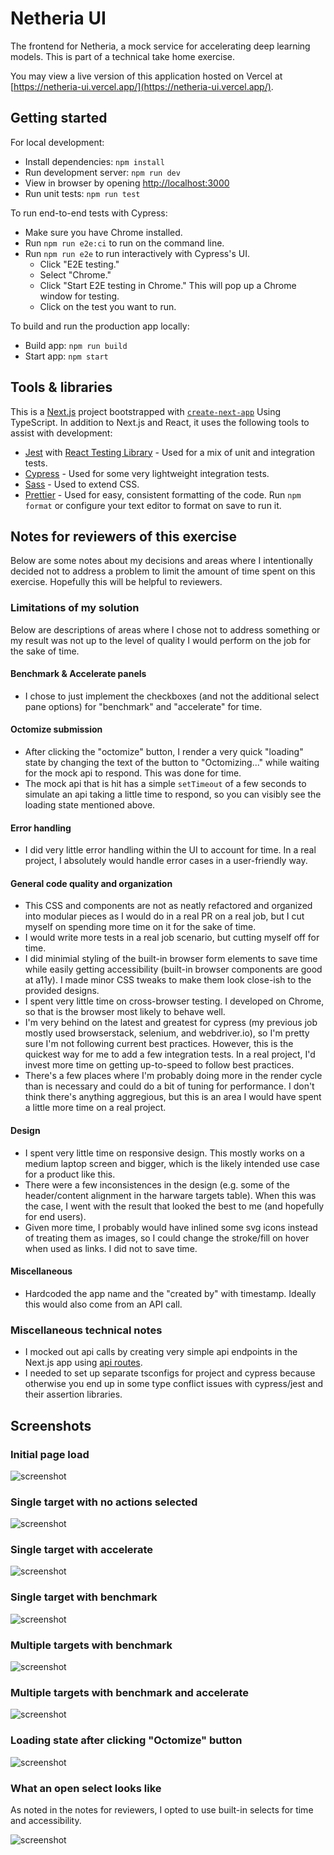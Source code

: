 # Netheria UI

The frontend for Netheria, a mock service for accelerating deep learning models.
This is part of a technical take home exercise.

You may view a live version of this application hosted on Vercel at
[https://netheria-ui.vercel.app/](https://netheria-ui.vercel.app/).

## Getting started

For local development:

- Install dependencies: `npm install`
- Run development server: `npm run dev`
- View in browser by opening [http://localhost:3000](http://localhost:3000)
- Run unit tests: `npm run test`

To run end-to-end tests with Cypress:

- Make sure you have Chrome installed.
- Run `npm run e2e:ci` to run on the command line.
- Run `npm run e2e` to run interactively with Cypress's UI.
  - Click "E2E testing."
  - Select "Chrome."
  - Click "Start E2E testing in Chrome." This will pop up a Chrome window for
    testing.
  - Click on the test you want to run.

To build and run the production app locally:

- Build app: `npm run build`
- Start app: `npm start`

## Tools & libraries

This is a [Next.js](https://nextjs.org/) project bootstrapped with
[`create-next-app`](https://github.com/vercel/next.js/tree/canary/packages/create-next-app)
Using TypeScript. In addition to Next.js and React, it uses the following tools
to assist with development:

- [Jest](https://jestjs.io/) with
  [React Testing Library](https://testing-library.com/docs/react-testing-library/intro/) -
  Used for a mix of unit and integration tests.
- [Cypress](https://www.cypress.io/) - Used for some very lightweight
  integration tests.
- [Sass](https://sass-lang.com/) - Used to extend CSS.
- [Prettier](https://prettier.io/) - Used for easy, consistent formatting of the
  code. Run `npm format` or configure your text editor to format on save to run
  it.

## Notes for reviewers of this exercise

Below are some notes about my decisions and areas where I intentionally decided
not to address a problem to limit the amount of time spent on this exercise.
Hopefully this will be helpful to reviewers.

### Limitations of my solution

Below are descriptions of areas where I chose not to address something or my
result was not up to the level of quality I would perform on the job for the
sake of time.

#### Benchmark & Accelerate panels

- I chose to just implement the checkboxes (and not the additional select pane
  options) for "benchmark" and "accelerate" for time.

#### Octomize submission

- After clicking the "octomize" button, I render a very quick "loading" state by
  changing the text of the button to "Octomizing..." while waiting for the mock
  api to respond. This was done for time.
- The mock api that is hit has a simple `setTimeout` of a few seconds to
  simulate an api taking a little time to respond, so you can visibly see the
  loading state mentioned above.

#### Error handling

- I did very little error handling within the UI to account for time. In a real
  project, I absolutely would handle error cases in a user-friendly way.

#### General code quality and organization

- This CSS and components are not as neatly refactored and organized into
  modular pieces as I would do in a real PR on a real job, but I cut myself on
  spending more time on it for the sake of time.
- I would write more tests in a real job scenario, but cutting myself off for
  time.
- I did minimial styling of the built-in browser form elements to save time
  while easily getting accessibility (built-in browser components are good at
  a11y). I made minor CSS tweaks to make them look close-ish to the provided
  designs.
- I spent very little time on cross-browser testing. I developed on Chrome, so
  that is the browser most likely to behave well.
- I'm very behind on the latest and greatest for cypress (my previous job mostly
  used browserstack, selenium, and webdriver.io), so I'm pretty sure I'm not
  following current best practices. However, this is the quickest way for me to
  add a few integration tests. In a real project, I'd invest more time on
  getting up-to-speed to follow best practices.
- There's a few places where I'm probably doing more in the render cycle than is
  necessary and could do a bit of tuning for performance. I don't think there's
  anything aggregious, but this is an area I would have spent a little more time
  on a real project.

#### Design

- I spent very little time on responsive design. This mostly works on a medium
  laptop screen and bigger, which is the likely intended use case for a product
  like this.
- There were a few inconsistences in the design (e.g. some of the header/content
  alignment in the harware targets table). When this was the case, I went with
  the result that looked the best to me (and hopefully for end users).
- Given more time, I probably would have inlined some svg icons instead of
  treating them as images, so I could change the stroke/fill on hover when used
  as links. I did not to save time.

#### Miscellaneous

- Hardcoded the app name and the "created by" with timestamp. Ideally this would
  also come from an API call.

### Miscellaneous technical notes

- I mocked out api calls by creating very simple api endpoints in the Next.js
  app using [api routes](https://nextjs.org/docs/api-routes/introduction).
- I needed to set up separate tsconfigs for project and cypress because
  otherwise you end up in some type conflict issues with cypress/jest and their
  assertion libraries.

## Screenshots

### Initial page load

![screenshot](/screenshots/page-load.png)

### Single target with no actions selected

![screenshot](/screenshots/single-target-no-action.png)

### Single target with accelerate

![screenshot](/screenshots/single-target-accelerate.png)

### Single target with benchmark

![screenshot](/screenshots/single-target-benchmark.png)

### Multiple targets with benchmark

![screenshot](/screenshots/multiple-targets-benchmark.png)

### Multiple targets with benchmark and accelerate

![screenshot](/screenshots/multiple-targets-both-actions.png)

### Loading state after clicking "Octomize" button

![screenshot](/screenshots/octomizing.png)

### What an open select looks like

As noted in the notes for reviewers, I opted to use built-in selects for time
and accessibility.

![screenshot](/screenshots/open-select.png)
